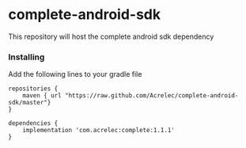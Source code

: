 # complete-android-sdk
This repository will host the complete android sdk dependency

### Installing

Add the following lines to your gradle file

```
repositories {
    maven { url "https://raw.github.com/Acrelec/complete-android-sdk/master"}
}

dependencies {
    implementation 'com.acrelec:complete:1.1.1'
}
```

